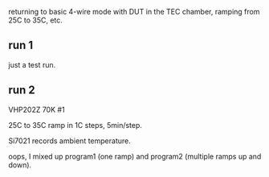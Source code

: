 returning to basic 4-wire mode with DUT in the TEC chamber, ramping from 25C to 35C, etc.

## run 1

just a test run.

## run 2

VHP202Z 70K #1

25C to 35C ramp in 1C steps, 5min/step.

Si7021 records ambient temperature.

oops, I mixed up program1 (one ramp) and program2 (multiple ramps up and down).


